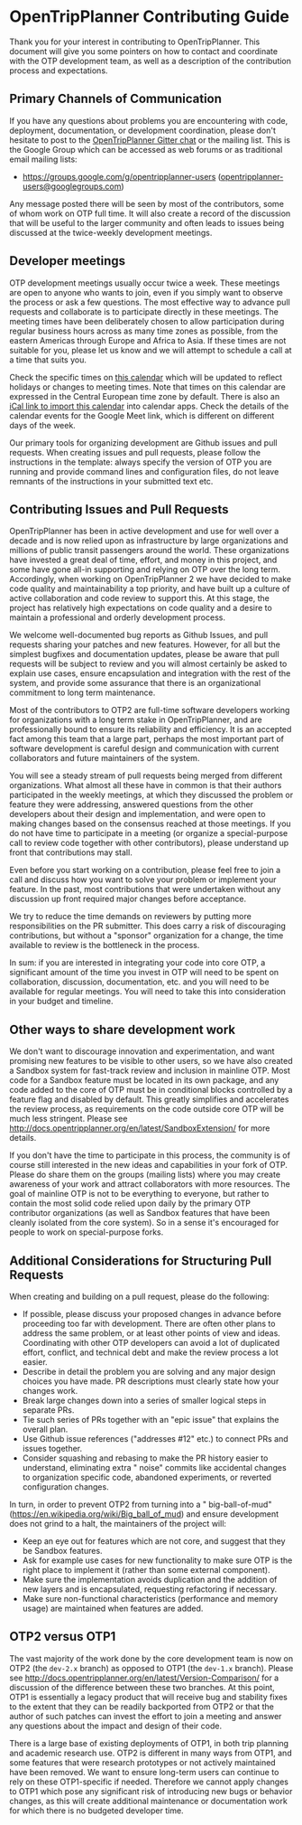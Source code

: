 # OpenTripPlanner Contributing Guide

Thank you for your interest in contributing to OpenTripPlanner. This document will give you some
pointers on how to contact and coordinate with the OTP development team, as well as a description of
the contribution process and expectations.

## Primary Channels of Communication

If you have any questions about problems you are encountering with code, deployment, documentation,
or development coordination, please don't hesitate to post to the [OpenTripPlanner Gitter chat](https://gitter.im/opentripplanner/OpenTripPlanner)
or the mailing list. This is the Google Group which can be accessed as web forums or as traditional 
email mailing lists:

- https://groups.google.com/g/opentripplanner-users (opentripplanner-users@googlegroups.com)

Any message posted there will be seen by most of the contributors, some of whom work on OTP full
time. It will also create a record of the discussion that will be useful to the larger community and
often leads to issues being discussed at the twice-weekly development meetings.

## Developer meetings

OTP development meetings usually occur twice a week. These meetings are open to anyone who wants to
join, even if you simply want to observe the process or ask a few questions. The most effective way
to advance pull requests and collaborate is to participate directly in these meetings. The meeting
times have been deliberately chosen to allow participation during regular business hours across as
many time zones as possible, from the eastern Americas through Europe and Africa to Asia. If these
times are not suitable for you, please let us know and we will attempt to schedule a call at a time
that suits you.

Check the specific times
on [this calendar](https://calendar.google.com/calendar/u/0/embed?src=ormbltvsqb6adl80ejgudt0glc@group.calendar.google.com)
which will be updated to reflect holidays or changes to meeting times. Note that times on this
calendar are expressed in the Central European time zone by default. There is also
an [iCal link to import this calendar](https://calendar.google.com/calendar/ical/ormbltvsqb6adl80ejgudt0glc@group.calendar.google.com/public/basic.ics)
into calendar apps. Check the details of the calendar events for the Google Meet link, which is
different on different days of the week.

Our primary tools for organizing development are Github issues and pull requests. When creating
issues and pull requests, please follow the instructions in the template: always specify the version
of OTP you are running and provide command lines and configuration files, do not leave remnants of
the instructions in your submitted text etc.

## Contributing Issues and Pull Requests

OpenTripPlanner has been in active development and use for well over a decade and is now relied upon
as infrastructure by large organizations and millions of public transit passengers around the world.
These organizations have invested a great deal of time, effort, and money in this project, and some
have gone all-in supporting and relying on OTP over the long term. Accordingly, when working on
OpenTripPlanner 2 we have decided to make code quality and maintainability a top priority, and have
built up a culture of active collaboration and code review to support this. At this stage, the
project has relatively high expectations on code quality and a desire to maintain a professional and
orderly development process.

We welcome well-documented bug reports as Github Issues, and pull requests sharing your patches and
new features. However, for all but the simplest bugfixes and documentation updates, please be aware
that pull requests will be subject to review and you will almost certainly be asked to explain use
cases, ensure encapsulation and integration with the rest of the system, and provide some assurance
that there is an organizational commitment to long term maintenance.

Most of the contributors to OTP2 are full-time software developers working for organizations with a
long term stake in OpenTripPlanner, and are professionally bound to ensure its reliability and
efficiency. It is an accepted fact among this team that a large part, perhaps the most important
part of software development is careful design and communication with current collaborators and
future maintainers of the system.

You will see a steady stream of pull requests being merged from different organizations. What almost
all these have in common is that their authors participated in the weekly meetings, at which they
discussed the problem or feature they were addressing, answered questions from the other developers
about their design and implementation, and were open to making changes based on the consensus
reached at those meetings. If you do not have time to participate in a meeting (or organize a
special-purpose call to review code together with other contributors), please understand up front
that contributions may stall.

Even before you start working on a contribution, please feel free to join a call and discuss how you
want to solve your problem or implement your feature. In the past, most contributions that were
undertaken without any discussion up front required major changes before acceptance.

We try to reduce the time demands on reviewers by putting more responsibilities on the PR submitter.
This does carry a risk of discouraging contributions, but without a "sponsor" organization for a
change, the time available to review is the bottleneck in the process.

In sum: if you are interested in integrating your code into core OTP, a significant amount of the
time you invest in OTP will need to be spent on collaboration, discussion, documentation, etc. and
you will need to be available for regular meetings. You will need to take this into consideration in
your budget and timeline.

## Other ways to share development work

We don't want to discourage innovation and experimentation, and want promising new features to be
visible to other users, so we have also created a Sandbox system for fast-track review and inclusion
in mainline OTP. Most code for a Sandbox feature must be located in its own package, and any code
added to the core of OTP must be in conditional blocks controlled by a feature flag and disabled by
default. This greatly simplifies and accelerates the review process, as requirements on the code
outside core OTP will be much less stringent. Please
see http://docs.opentripplanner.org/en/latest/SandboxExtension/ for more details.

If you don't have the time to participate in this process, the community is of course still
interested in the new ideas and capabilities in your fork of OTP. Please do share them on the
groups (mailing lists) where you may create awareness of your work and attract collaborators with
more resources. The goal of mainline OTP is not to be everything to everyone, but rather to contain
the most solid code relied upon daily by the primary OTP contributor organizations (as well as
Sandbox features that have been cleanly isolated from the core system). So in a sense it's
encouraged for people to work on special-purpose forks.

## Additional Considerations for Structuring Pull Requests

When creating and building on a pull request, please do the following:

- If possible, please discuss your proposed changes in advance before proceeding too far with
  development. There are often other plans to address the same problem, or at least other points of
  view and ideas. Coordinating with other OTP developers can avoid a lot of duplicated effort,
  conflict, and technical debt and make the review process a lot easier.
- Describe in detail the problem you are solving and any major design choices you have made. PR
  descriptions must clearly state how your changes work.
- Break large changes down into a series of smaller logical steps in separate PRs.
- Tie such series of PRs together with an "epic issue" that explains the overall plan.
- Use Github issue references ("addresses #12" etc.) to connect PRs and issues together.
- Consider squashing and rebasing to make the PR history easier to understand, eliminating extra "
  noise" commits like accidental changes to organization specific code, abandoned experiments, or
  reverted configuration changes.

In turn, in order to prevent OTP2 from turning into a "
big-ball-of-mud" (https://en.wikipedia.org/wiki/Big_ball_of_mud) and ensure development does not
grind to a halt, the maintainers of the project will:

- Keep an eye out for features which are not core, and suggest that they be Sandbox features.
- Ask for example use cases for new functionality to make sure OTP is the right place to implement
  it (rather than some external component).
- Make sure the implementation avoids duplication and the addition of new layers and is
  encapsulated, requesting refactoring if necessary.
- Make sure non-functional characteristics (performance and memory usage) are maintained when
  features are added.

## OTP2 versus OTP1

The vast majority of the work done by the core development team is now on OTP2 (the `dev-2.x`
branch) as opposed to OTP1 (the `dev-1.x` branch). Please
see http://docs.opentripplanner.org/en/latest/Version-Comparison/ for a discussion of the difference
between these two branches. At this point, OTP1 is essentially a legacy product that will receive
bug and stability fixes to the extent that they can be readily backported from OTP2 or that the
author of such patches can invest the effort to join a meeting and answer any questions about the
impact and design of their code.

There is a large base of existing deployments of OTP1, in both trip planning and academic research
use. OTP2 is different in many ways from OTP1, and some features that were research prototypes or
not actively maintained have been removed. We want to ensure long-term users can continue to rely on
these OTP1-specific if needed. Therefore we cannot apply changes to OTP1 which pose any significant
risk of introducing new bugs or behavior changes, as this will create additional maintenance or
documentation work for which there is no budgeted developer time.
